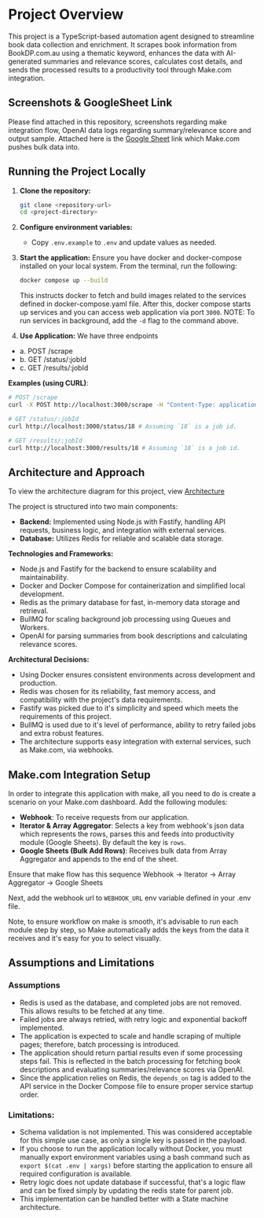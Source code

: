# Project Overview

This project is a TypeScript-based automation agent designed to streamline book data collection and enrichment. It scrapes book information from BookDP.com.au using a thematic keyword, enhances the data with AI-generated summaries and relevance scores, calculates cost details, and sends the processed results to a productivity tool through Make.com integration.

## Screenshots & GoogleSheet Link

Please find attached in this repository, screenshots regarding make integration flow, OpenAI data logs regarding summary/relevance score and output sample.
Attached here is the [Google Sheet](https://docs.google.com/spreadsheets/d/1Qex5U988gVu8G4E5l66BHlsd2DljEFot4E3GEPFAVk4/edit?usp=sharing) link which Make.com pushes bulk data into.


## Running the Project Locally

1. **Clone the repository:**
    ```bash
    git clone <repository-url>
    cd <project-directory>
    ```

2. **Configure environment variables:**
    - Copy `.env.example` to `.env` and update values as needed.

3. **Start the application:**
    Ensure you have docker and docker-compose installed on your local system.
    From the terminal, run the following:
    ```bash
    docker compose up --build
    ```
    This instructs docker to fetch and build images related to the services defined in docker-compose.yaml file.
    After this, docker compose starts up services and you can access web application via port `3000`.
    NOTE: To run services in background, add the `-d` flag to the command above.

4. **Use Application:**
We have three endpoints

- a. POST /scrape
- b. GET /status/:jobId
- c. GET /results/:jobId

**Examples (using CURL)**:
```bash
# POST /scrape
curl -X POST http://localhost:3000/scrape -H "Content-Type: application/json" -d @examples/scrape.json # examples/scrape.json is defined in project.
```

```bash
# GET /status/:jobId
curl http://localhost:3000/status/18 # Assuming `18` is a job id.
```

```bash
# GET /results/:jobId
curl http://localhost:3000/results/18 # Assuming `18` is a job id.
```


## Architecture and Approach

To view the architecture diagram for this project, view [Architecture](./Architecture%20Diagram.png)

The project is structured into two main components:

- **Backend:** Implemented using Node.js with Fastify, handling API requests, business logic, and integration with external services.
- **Database:** Utilizes Redis for reliable and scalable data storage.

**Technologies and Frameworks:**
- Node.js and Fastify for the backend to ensure scalability and maintainability.
- Docker and Docker Compose for containerization and simplified local development.
- Redis as the primary database for fast, in-memory data storage and retrieval.
- BullMQ for scaling background job processing using Queues and Workers.
- OpenAI for parsing summaries from book descriptions and calculating relevance scores.

**Architectural Decisions:**
- Using Docker ensures consistent environments across development and production.
- Redis was chosen for its reliability, fast memory access, and compatibility with the project's data requirements.
- Fastify was picked due to it's simplicity and speed which meets the requirements of this project.
- BullMQ is used due to it's level of performance, ability to retry failed jobs and extra robust features.
- The architecture supports easy integration with external services, such as Make.com, via webhooks.

## Make.com Integration Setup

In order to integrate this application with make, all you need to do is create a scenario on your Make.com dashboard.
Add the following modules:
- **Webhook**: To receive requests from our application.
- **Iterator & Array Aggregator**: Selects a key from webhook's json data which represents the rows, 
parses this and feeds into productivity module (Google Sheets).
By default the key is `rows`.
- **Google Sheets (Bulk Add Rows)**: Receives bulk data from Array Aggregator and appends to the end of the sheet.

Ensure that make flow has this sequence
Webhook -> Iterator -> Array Aggregator -> Google Sheets

Next, add the webhook url to `WEBHOOK_URL` env variable defined in your .env file.

Note, to ensure workflow on make is smooth, it's advisable to run each module step by step, 
so Make automatically adds the keys from the data it receives and it's easy for you to select visually.

## Assumptions and Limitations

### Assumptions

- Redis is used as the database, and completed jobs are not removed. This allows results to be fetched at any time.
- Failed jobs are always retried, with retry logic and exponential backoff implemented.
- The application is expected to scale and handle scraping of multiple pages; therefore, batch processing is introduced.
- The application should return partial results even if some processing steps fail. This is reflected in the batch processing for fetching book descriptions and evaluating summaries/relevance scores via OpenAI.
- Since the application relies on Redis, the `depends_on` tag is added to the API service in the Docker Compose file to ensure proper service startup order.


### Limitations:
- Schema validation is not implemented. This was considered acceptable for this simple use case, as only a single key is passed in the payload.
- If you choose to run the application locally without Docker, you must manually export environment variables using a bash command such as `export $(cat .env | xargs)` before starting the application to ensure all required configuration is available.
- Retry logic does not update database if successful, that's a logic flaw and can be fixed simply by updating the redis state for parent job.
- This implementation can be handled better with a State machine architecture.
